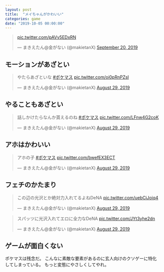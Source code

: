 ```yaml
---
layout: post
title:  "メイちゃんがかわいい"
categories: game
date: "2019-10-05 00:00:00"
---
```


<blockquote class="twitter-tweet tw-align-center"><p lang="und" dir="ltr"><a href="https://t.co/pAVv5EDxRN">pic.twitter.com/pAVv5EDxRN</a></p>&mdash; まきえたん@金がない (@makietanX) <a href="https://twitter.com/makietanX/status/1174953565783089153?ref_src=twsrc%5Etfw">September 20, 2019</a></blockquote> <script async src="https://platform.twitter.com/widgets.js" charset="utf-8"></script>

## モーションがあざとい

<blockquote class="twitter-tweet tw-align-center"><p lang="ja" dir="ltr">やたらあざといな <a href="https://twitter.com/hashtag/%E3%83%9D%E3%82%B1%E3%83%9E%E3%82%B9?src=hash&amp;ref_src=twsrc%5Etfw">#ポケマス</a> <a href="https://t.co/oi0pRnPZsI">pic.twitter.com/oi0pRnPZsI</a></p>&mdash; まきえたん@金がない (@makietanX) <a href="https://twitter.com/makietanX/status/1167074332889104385?ref_src=twsrc%5Etfw">August 29, 2019</a></blockquote> <script async src="https://platform.twitter.com/widgets.js" charset="utf-8"></script>

## やることもあざとい

<blockquote class="twitter-tweet tw-align-center"><p lang="ja" dir="ltr">話しかけたらなんか貰えるのね <a href="https://twitter.com/hashtag/%E3%83%9D%E3%82%B1%E3%83%9E%E3%82%B9?src=hash&amp;ref_src=twsrc%5Etfw">#ポケマス</a> <a href="https://t.co/LFnw4G2coK">pic.twitter.com/LFnw4G2coK</a></p>&mdash; まきえたん@金がない (@makietanX) <a href="https://twitter.com/makietanX/status/1167073424667078657?ref_src=twsrc%5Etfw">August 29, 2019</a></blockquote> <script async src="https://platform.twitter.com/widgets.js" charset="utf-8"></script>

## アホはかわいい

<blockquote class="twitter-tweet tw-align-center"><p lang="ja" dir="ltr">アホの子 <a href="https://twitter.com/hashtag/%E3%83%9D%E3%82%B1%E3%83%9E%E3%82%B9?src=hash&amp;ref_src=twsrc%5Etfw">#ポケマス</a> <a href="https://t.co/bwefEX3ECT">pic.twitter.com/bwefEX3ECT</a></p>&mdash; まきえたん@金がない (@makietanX) <a href="https://twitter.com/makietanX/status/1166929401100898304?ref_src=twsrc%5Etfw">August 29, 2019</a></blockquote> <script async src="https://platform.twitter.com/widgets.js" charset="utf-8"></script>

## フェチのかたまり

<blockquote class="twitter-tweet tw-align-center"><p lang="ja" dir="ltr">この辺の光沢とか絶対力入れてるよねDeNA <a href="https://t.co/uebCiJoiq4">pic.twitter.com/uebCiJoiq4</a></p>&mdash; まきえたん@金がない (@makietanX) <a href="https://twitter.com/makietanX/status/1166927215822434310?ref_src=twsrc%5Etfw">August 29, 2019</a></blockquote> <script async src="https://platform.twitter.com/widgets.js" charset="utf-8"></script>

<blockquote class="twitter-tweet tw-align-center"><p lang="ja" dir="ltr">スパッツに光沢入れてエロに全力なDeNA <a href="https://t.co/JYt3yhe2dn">pic.twitter.com/JYt3yhe2dn</a></p>&mdash; まきえたん@金がない (@makietanX) <a href="https://twitter.com/makietanX/status/1166919063164973057?ref_src=twsrc%5Etfw">August 29, 2019</a></blockquote> <script async src="https://platform.twitter.com/widgets.js" charset="utf-8"></script>

## ゲームが面白くない

ポケマスは残念だ。
こんなに素敵な要素があるのに玄人向けのクソゲーに特化してしまっている。
もっと変態にやさしくしてやれ。
